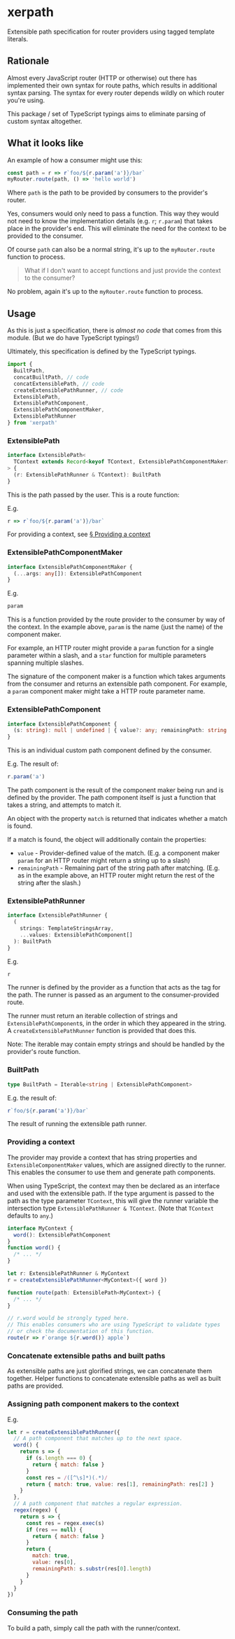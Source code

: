 # xerpath

Extensible path specification for router providers using tagged template literals.

## Rationale

Almost every JavaScript router (HTTP or otherwise) out there has implemented their own syntax for route paths, which results in additional syntax parsing. The syntax for every router depends wildly on which router you're using.

This package / set of TypeScript typings aims to eliminate parsing of custom syntax altogether.

## What it looks like

An example of how a consumer might use this:

```typescript
const path = r => r`foo/${r.param('a')}/bar`
myRouter.route(path, () => 'hello world')
```

Where `path` is the path to be provided by consumers to the provider's router.

Yes, consumers would only need to pass a function. This way they would not need to know the implementation details (e.g. `r`; `r.param`) that takes place in the provider's end. This will eliminate the need for the context to be provided to the consumer.

Of course `path` can also be a normal string, it's up to the `myRouter.route` function to process.

> What if I don't want to accept functions and just provide the context to the consumer?

No problem, again it's up to the `myRouter.route` function to process.

## Usage

As this is just a specification, there is _almost no code_ that comes from this module. (But we do have TypeScript typings!)

Ultimately, this specification is defined by the TypeScript typings.

```typescript
import {
  BuiltPath,
  concatBuiltPath, // code
  concatExtensiblePath, // code
  createExtensiblePathRunner, // code
  ExtensiblePath,
  ExtensiblePathComponent,
  ExtensiblePathComponentMaker,
  ExtensiblePathRunner
} from 'xerpath'
```

### ExtensiblePath

```typescript
interface ExtensiblePath<
  TContext extends Record<keyof TContext, ExtensiblePathComponentMaker>
> {
  (r: ExtensiblePathRunner & TContext): BuiltPath
}
```

This is the path passed by the user. This is a route function:

E.g.

```typescript
r => r`foo/${r.param('a')}/bar`
```

For providing a context, see [§ Providing a context](#providing-a-context)

### ExtensiblePathComponentMaker

```typescript
interface ExtensiblePathComponentMaker {
  (...args: any[]): ExtensiblePathComponent
}
```

E.g.

```typescript
param
```

This is a function provided by the route provider to the consumer by way of the context. In the example above, `param` is the name (just the name) of the component maker.

For example, an HTTP router might provide a `param` function for a single parameter within a slash, and a `star` function for multiple parameters spanning multiple slashes.

The signature of the component maker is a function which takes arguments from the consumer and returns an extensible path component. For example, a `param` component maker might take a HTTP route parameter name.

### ExtensiblePathComponent

```typescript
interface ExtensiblePathComponent {
  (s: string): null | undefined | { value?: any; remainingPath: string }
}
```

This is an individual custom path component defined by the consumer.

E.g. The result of:

```typescript
r.param('a')
```

The path component is the result of the component maker being run and is defined by the provider. The path component itself is just a function that takes a string, and attempts to match it.

An object with the property `match` is returned that indicates whether a match is found.

If a match is found, the object will additionally contain the properties:

- `value` - Provider-defined value of the match. (E.g. a component maker `param` for an HTTP router might return a string up to a slash)
- `remainingPath` - Remaining part of the string path after matching. (E.g. as in the example above, an HTTP router might return the rest of the string after the slash.)

### ExtensiblePathRunner

```typescript
interface ExtensiblePathRunner {
  (
    strings: TemplateStringsArray,
    ...values: ExtensiblePathComponent[]
  ): BuiltPath
}
```

E.g.

```typescript
r
```

The runner is defined by the provider as a function that acts as the tag for the path. The runner is passed as an argument to the consumer-provided route.

The runner must return an iterable collection of strings and `ExtensiblePathComponent`s, in the order in which they appeared in the string. A `createExtensiblePathRunner` function is provided that does this.

Note: The iterable may contain empty strings and should be handled by the provider's route function.

### BuiltPath

```typescript
type BuiltPath = Iterable<string | ExtensiblePathComponent>
```

E.g. the result of:

```typescript
r`foo/${r.param('a')}/bar`
```

The result of running the extensible path runner.

### Providing a context

The provider may provide a context that has string properties and `ExtensibleComponentMaker` values, which are assigned directly to the runner. This enables the consumer to use them and generate path components.

When using TypeScript, the context may then be declared as an interface and used with the extensible path. If the type argument is passed to the path as the type parameter `TContext`, this will give the runner variable the intersection type `ExtensiblePathRunner & TContext`. (Note that `TContext` defaults to `any`.)

```typescript
interface MyContext {
  word(): ExtensiblePathComponent
}
function word() {
  /* ... */
}

let r: ExtensiblePathRunner & MyContext
r = createExtensiblePathRunner<MyContext>({ word })

function route(path: ExtensiblePath<MyContext>) {
  /* ... */
}

// r.word would be strongly typed here.
// This enables consumers who are using TypeScript to validate types
// or check the documentation of this function.
route(r => r`orange ${r.word()} apple`)
```

### Concatenate extensible paths and built paths

As extensible paths are just glorified strings, we can concatenate them together. Helper functions to concatenate extensible paths as well as built paths are provided.

### Assigning path component makers to the context

E.g.

```javascript
let r = createExtensiblePathRunner({
  // A path component that matches up to the next space.
  word() {
    return s => {
      if (s.length === 0) {
        return { match: false }
      }
      const res = /([^\s]*)(.*)/
      return { match: true, value: res[1], remainingPath: res[2] }
    }
  },
  // A path component that matches a regular expression.
  regex(regex) {
    return s => {
      const res = regex.exec(s)
      if (res == null) {
        return { match: false }
      }
      return {
        match: true,
        value: res[0],
        remainingPath: s.substr(res[0].length)
      }
    }
  }
})
```

### Consuming the path

To build a path, simply call the path with the runner/context.
